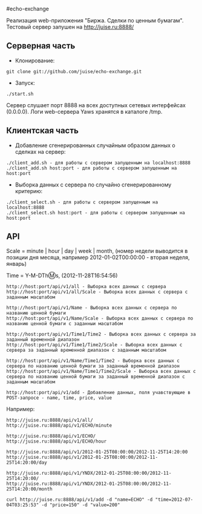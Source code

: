 #echo-exchange

Реализация web-приложения "Биржа. Сделки по ценным бумагам". Тестовый сервер запушен на http://juise.ru:8888/

## Серверная часть

* Клонирование:

`git clone git://github.com/juise/echo-exchange.git`

* Запуск:

`./start.sh`

Сервер слушает порт 8888 на всех доступных сетевых интерфейсах (0.0.0.0). Логи web-сервера Yaws хранятся в каталоге /tmp.

## Клиентская часть

* Добавление сгенерированных случайным образом данных о сделках на сервер:

```
./client_add.sh - для работы с сервером запущенным на localhost:8888
./client_add.sh host:port - для работы с сервером запущенным на host:port
```

* Выборка данных с сервера по случайно сгенерированному критерию:

```
./client_select.sh - для работы с сервером запущенным на localhost:8888
./client_select.sh host:port - для работы с сервером запущенным на host:port
```

## API

Scale = minute | hour | day | week | month, (номер недели выводится в позиции дня месяца, например 2012-01-02T00:00:00 - вторая неделя, январь)

Time = Y-M-DTh:m:s, (2012-11-28T16:54:56)

```
http://host:port/api/v1/all - Выборка всех данных с сервера
http://host:port/api/v1/all/Scale - Выборка всех данных с сервера с заданным масштабом

http://host:port/api/v1/Name - Выборка всех данных с сервера по названию ценной бумаги
http://host:port/api/v1/Name/Scale - Выборка всех данных с сервера по названию ценной бумаги с заданныи масштабом

http://host:port/api/v1/Time1/Time2 - Выборка всех данных с сервера за заданный временной диапазон
http://host:port/api/v1/Time1/Time2/Scale - Выборка всех данных с сервера за заданный временной диапазон с заданным масштабом

http://host:port/api/v1/Name/Time1/Time2 - Выборка всех данных с сервера по названию ценной бумаги за заданный временной диапазон
http://host:port/api/v1/Name/Time1/Time2/Scale - Выборка всех данных с сервера по названию ценной бумаги за заданный временной диапазон с заданным масштабом

http://host:port/api/v1/add - Добавление данных, поля учавствующие в POST-запросе - name, time, price, value

```

Например:

```
http://juise.ru:8888/api/v1/all/
http://juise.ru:8888/api/v1/ECHO/minute

http://juise.ru:8888/api/v1/ECHO/
http://juise.ru:8888/api/v1/ECHO/hour

http://juise.ru:8888/api/v1/2012-01-25T08:00:00/2012-11-25T14:20:00
http://juise.ru:8888/api/v1/2012-01-25T08:00:00/2012-11-25T14:20:00/day

http://juise.ru:8888/api/v1/YNDX/2012-01-25T08:00:00/2012-11-25T14:20:00/
http://juise.ru:8888/api/v1/YNDX/2012-01-25T08:00:00/2012-11-25T14:20:00/month

curl http://juise.ru:8888/api/v1/add -d "name=ECHO" -d "time=2012-07-04T03:25:53" -d "price=150" -d "value=200"
```